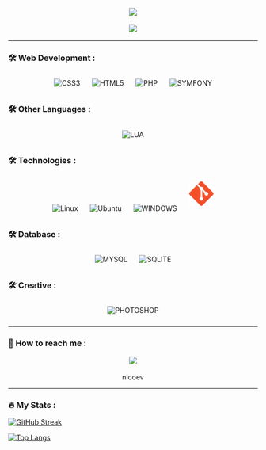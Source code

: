 <p align="center">
  <img src="https://github.com/thompsonemerson/thompsonemerson/raw/master/cover-thompson.png" />
</p>

<p align="center">
  <a href="https://github.com/DenverCoder1/readme-typing-svg"><img src="https://readme-typing-svg.herokuapp.com?font=Time+New+Roman&color=cyan&size=25&center=true&vCenter=true&width=600&height=100&lines=Hello+World&hearts;++;Self-taught+Developer,;Learning+Web+Developer,;Symfony+Newbie,;Active+Learner/Researcher,;Love+to+learn+new+stuffs..<3"></a>
</p>

---

### :hammer_and_wrench: Web Development :
<div align="center">  
  <img style="margin: 10px" src="https://profilinator.rishav.dev/skills-assets/css3-original-wordmark.svg" alt="CSS3" height="50" />  
  <img style="margin: 10px" src="https://profilinator.rishav.dev/skills-assets/html5-original-wordmark.svg" alt="HTML5" height="50" /> 
  <img style="margin: 10px" src="https://cdn.jsdelivr.net/gh/devicons/devicon/icons/php/php-plain.svg" alt="PHP" height="50" /> 
  <img style="margin: 10px" src="https://cdn.jsdelivr.net/gh/devicons/devicon/icons/symfony/symfony-original-wordmark.svg" alt="SYMFONY" height="50" />
</div>

### :hammer_and_wrench: Other Languages :
<div align="center">  
  <img style="margin: 10px" src="https://cdn.jsdelivr.net/gh/devicons/devicon/icons/lua/lua-original-wordmark.svg" alt="LUA" height="50" />
</div>

### :hammer_and_wrench: Technologies :
<div align="center">  
  <img style="margin: 10px" src="https://profilinator.rishav.dev/skills-assets/linux-original.svg" alt="Linux" height="50" />  
  <img style="margin: 10px" src="https://cdn.jsdelivr.net/gh/devicons/devicon/icons/ubuntu/ubuntu-plain.svg" alt="Ubuntu" height="50" />
  <img style="margin: 10px" src="https://cdn.jsdelivr.net/gh/devicons/devicon/icons/windows8/windows8-original.svg" alt="WINDOWS" height="50" />
  <img style="margin: 10px" src="https://raw.githubusercontent.com/devicons/devicon/master/icons/git/git-original.svg" alt="GIT" height="50" /> 
</div>

### :hammer_and_wrench: Database :
<div align="center">  
  <img style="margin: 10px" src="https://cdn.jsdelivr.net/gh/devicons/devicon/icons/mysql/mysql-original-wordmark.svg" alt="MYSQL" height="50" />
  <img style="margin: 10px" src="https://cdn.jsdelivr.net/gh/devicons/devicon/icons/sqlite/sqlite-original-wordmark.svg" alt="SQLITE" height="50" />
</div>

### :hammer_and_wrench: Creative :
<div align="center">  
  <img style="margin: 10px" src="https://cdn.jsdelivr.net/gh/devicons/devicon/icons/photoshop/photoshop-line.svg" alt="PHOTOSHOP" height="50" />
</div>

---

### 💬 How to reach me :
<p align="center">
   <img src="https://www.svgrepo.com/show/353655/discord-icon.svg" height="50" />
</p>
<p align="center">nicoev</p>

---

### :fire: My Stats :
[![GitHub Streak](http://github-readme-streak-stats.herokuapp.com?user=NicoEv&theme=dark&background=000000)](https://git.io/streak-stats)

[![Top Langs](https://github-readme-stats.vercel.app/api/top-langs/?username=NicoEv&layout=compact&theme=vision-friendly-dark)](https://github.com/anuraghazra/github-readme-stats)
